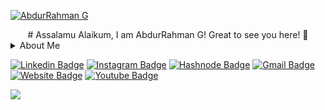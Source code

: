 <!-- Main header image -->
[![AbdurRahman G](https://blogger.googleusercontent.com/img/b/R29vZ2xl/AVvXsEivkeffKSjJ87DzuwDoB6zccwh7o0PB-XV4vXRCuNgKre5fZBerSVgqDaQOvcpKHFw_BnLCIOTtkqxOnsXHkw7imTM5z8jIRU70KdXjJhTQYtNPo4bQHcbLT99Sy2WDdUSxYLLu68wtcgF5UU0jSakL5_gfNbklfEj22gcZXuNEbLfunlRVNO82VDo9TA/s16000/GitHub%20Heading%20Image%201500%20x%20500.png "Briefly About AbdurRahman G")](https://abdurrahmang.com)

<!-- This is Main Heading of the page -->
<center># Assalamu Alaikum, I am AbdurRahman G! Great to see you here! 👋</center

<!-- 
This is the Title and Description of the section like here is About Me. Once anyone will click on About Me text then that user will get detailed description of that particular option 
-->
<details>
  <summary>About Me</summary>
  AbdurRahman G is A Software Engineer (Full Stack Developer) and An Orator, An Entrepreneur, A Digital Creator, A Digital Marketer, An Influencer.
</details>

<!-- Sociel Media -->
[![Linkedin Badge](https://img.shields.io/badge/-AbdurRahmanG-blue?style=flat-square&logo=Linkedin&logoColor=white&link=https://www.linkedin.com/in/AbdurRahmanGOfficial/)](https://www.linkedin.com/in/AbdurRahmanGOfficial/)
[![Instagram Badge](https://img.shields.io/badge/-AbdurRahmanG-purple?style=flat-square&logo=instagram&logoColor=white&link=https://instagram.com/AbdurRahmanGOfficial/)](https://instagram.com/AbdurRahmanGOfficial)
[![Hashnode Badge](https://img.shields.io/badge/-@AbdurRahmanG-03a57a?style=flat-square&labelColor=000000&logo=Hashnode&link=https://AbdurRahmanG.hashnode.dev/)](https://AbdurRahmanG.hashnode.dev/)
[![Gmail Badge](https://img.shields.io/badge/-AbdurRahmanGOfficial@gmail.com-c14438?style=flat-square&logo=Gmail&logoColor=white&link=mailto:AbdurRahmanGOfficial@gmail.com)](mailto:AbdurRahmanGOfficial@gmail.com)
[![Website Badge](https://img.shields.io/badge/-Portfolio-black?style=flat-square&logo=Wordpress&logoColor=white&link=https://AbdurRahmanG.github.io/)](https://AbdurRahmanG.github.io/)
[![Youtube Badge](https://img.shields.io/badge/-AbdurRahmanG-darkred?style=flat-square&logo=youtube&logoColor=white&link=https://www.youtube.com/@AbdurRahmanGOfficial)](https://www.youtube.com/@AbdurRahmanGOfficial)

<img src="https://activity-graph.herokuapp.com/graph?username=AbdurRahmanG&bg_color=0f2d3d&color=1cadfb&line=1cadfb&point=1cadfb&area=true&hide_border=true">
